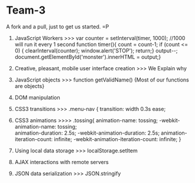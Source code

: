 Team-3
======

A fork and a pull, just to get us started. =P

1. JavaScript Workers   >>>
							var counter = setInterval(timer, 1000); //1000 will  run it every 1 second
							function timer(){
								count = count-1;
									if (count <= 0) {
									clearInterval(counter);
									window.alert('STOP');
									return;}
									output--;
									document.getElementById('monster').innerHTML = output;}

2. Creative, pleasant, mobile user interface creation  >>> We Explain why 

3. JavaScript objects   >>>   function getValidName()    {Most of our functions are objects}

4. DOM manipulation  

5. CSS3 transitions   >>>
								.menu-nav {
								transition: width 0.3s ease;

6. CSS3 animations    >>>>
								.tossing{
								animation-name: tossing;
								-webkit-animation-name: tossing;  
								animation-duration: 2.5s; 
								-webkit-animation-duration: 2.5s;
								animation-iteration-count: infinite;
								-webkit-animation-iteration-count: infinite;
								}

7. Using local data storage   >>>     localStorage.setItem

8. AJAX interactions with remote servers

9. JSON data serialization     >>>    JSON.stringify
